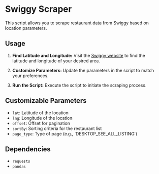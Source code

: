 # Swiggy Scraper

This script allows you to scrape restaurant data from Swiggy based on location parameters. 

## Usage

1. **Find Latitude and Longitude:** Visit the [Swiggy website](https://www.swiggy.com/) to find the latitude and longitude of your desired area.

2. **Customize Parameters:** Update the parameters in the script to match your preferences.

3. **Run the Script:** Execute the script to initiate the scraping process.

## Customizable Parameters

- `lat`: Latitude of the location
- `lng`: Longitude of the location
- `offset`: Offset for pagination
- `sortBy`: Sorting criteria for the restaurant list
- `page_type`: Type of page (e.g., 'DESKTOP_SEE_ALL_LISTING')

## Dependencies

- `requests`
- `pandas`
